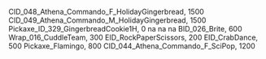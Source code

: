 CID_048_Athena_Commando_F_HolidayGingerbread, 1500
CID_049_Athena_Commando_M_HolidayGingerbread, 1500
Pickaxe_ID_329_GingerbreadCookie1H, 0
na
na
na
BID_026_Brite, 600
Wrap_016_CuddleTeam, 300
EID_RockPaperScissors, 200
EID_CrabDance, 500
Pickaxe_Flamingo, 800
CID_044_Athena_Commando_F_SciPop, 1200
